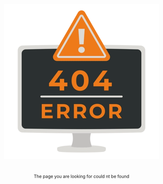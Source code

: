 <div class="card">
  <div class="container">
    <p style="text-align:center"><img src="https://raw.githubusercontent.com/The-Back-Room/The-Back-Room.github.io/refs/heads/main/docs/assets/images/404.webp"></p>
  </div>
</div>
<br />
<div class="card">
  <div class="container">
    <p class="text-delta" style="text-align:center">The page you are looking for could nt be found</p>
  </div>
</div>
